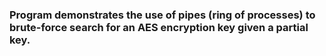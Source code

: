 ### Program demonstrates the use of pipes (ring of processes) to brute-force search for an AES encryption key given a partial key.
